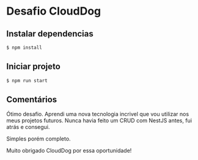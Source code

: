 # Desafio CloudDog


## Instalar dependencias

```bash
$ npm install
```

## Iniciar projeto

```bash
$ npm run start
```


## Comentários

Ótimo desafio. Aprendi uma nova tecnologia incrivel que vou utilizar nos meus projetos futuros. Nunca havia feito um CRUD com NestJS antes, fui atrás e consegui. 

Simples porém completo.

Muito obrigado CloudDog por essa oportunidade!